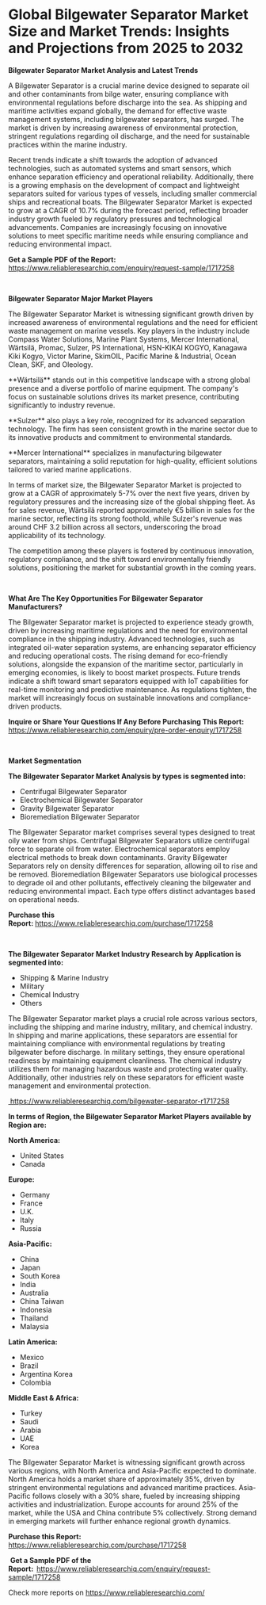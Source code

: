 <p><h1>Global Bilgewater Separator Market Size and Market Trends: Insights and Projections from 2025 to 2032</h1></p><p><strong>Bilgewater Separator Market Analysis and Latest Trends</strong></p>
<p><p>A Bilgewater Separator is a crucial marine device designed to separate oil and other contaminants from bilge water, ensuring compliance with environmental regulations before discharge into the sea. As shipping and maritime activities expand globally, the demand for effective waste management systems, including bilgewater separators, has surged. The market is driven by increasing awareness of environmental protection, stringent regulations regarding oil discharge, and the need for sustainable practices within the marine industry.</p><p>Recent trends indicate a shift towards the adoption of advanced technologies, such as automated systems and smart sensors, which enhance separation efficiency and operational reliability. Additionally, there is a growing emphasis on the development of compact and lightweight separators suited for various types of vessels, including smaller commercial ships and recreational boats. The Bilgewater Separator Market is expected to grow at a CAGR of 10.7% during the forecast period, reflecting broader industry growth fueled by regulatory pressures and technological advancements. Companies are increasingly focusing on innovative solutions to meet specific maritime needs while ensuring compliance and reducing environmental impact.</p></p>
<p><strong>Get a Sample PDF of the Report:&nbsp;</strong> <a href="https://www.reliableresearchiq.com/enquiry/request-sample/1717258?utm_campaign=3514&utm_medium=2&utm_source=Github&utm_content=ia&utm_term=10042025&utm_id=bilgewater-separator">https://www.reliableresearchiq.com/enquiry/request-sample/1717258</a></p>
<p>&nbsp;</p>
<p><strong>Bilgewater Separator Major Market Players</strong></p>
<p><p>The Bilgewater Separator Market is witnessing significant growth driven by increased awareness of environmental regulations and the need for efficient waste management on marine vessels. Key players in the industry include Compass Water Solutions, Marine Plant Systems, Mercer International, Wärtsilä, Promac, Sulzer, PS International, HSN-KIKAI KOGYO, Kanagawa Kiki Kogyo, Victor Marine, SkimOIL, Pacific Marine & Industrial, Ocean Clean, SKF, and Oleology.</p><p>**Wärtsilä** stands out in this competitive landscape with a strong global presence and a diverse portfolio of marine equipment. The company's focus on sustainable solutions drives its market presence, contributing significantly to industry revenue.</p><p>**Sulzer** also plays a key role, recognized for its advanced separation technology. The firm has seen consistent growth in the marine sector due to its innovative products and commitment to environmental standards.</p><p>**Mercer International** specializes in manufacturing bilgewater separators, maintaining a solid reputation for high-quality, efficient solutions tailored to varied marine applications. </p><p>In terms of market size, the Bilgewater Separator Market is projected to grow at a CAGR of approximately 5-7% over the next five years, driven by regulatory pressures and the increasing size of the global shipping fleet. As for sales revenue, Wärtsilä reported approximately €5 billion in sales for the marine sector, reflecting its strong foothold, while Sulzer's revenue was around CHF 3.2 billion across all sectors, underscoring the broad applicability of its technology. </p><p>The competition among these players is fostered by continuous innovation, regulatory compliance, and the shift toward environmentally friendly solutions, positioning the market for substantial growth in the coming years.</p></p>
<p>&nbsp;</p>
<p><strong>What Are The Key Opportunities For Bilgewater Separator Manufacturers?</strong></p>
<p><p>The Bilgewater Separator market is projected to experience steady growth, driven by increasing maritime regulations and the need for environmental compliance in the shipping industry. Advanced technologies, such as integrated oil-water separation systems, are enhancing separator efficiency and reducing operational costs. The rising demand for eco-friendly solutions, alongside the expansion of the maritime sector, particularly in emerging economies, is likely to boost market prospects. Future trends indicate a shift toward smart separators equipped with IoT capabilities for real-time monitoring and predictive maintenance. As regulations tighten, the market will increasingly focus on sustainable innovations and compliance-driven products.</p></p>
<p><strong>Inquire or Share Your Questions If Any Before Purchasing This Report:</strong> <a href="https://www.reliableresearchiq.com/enquiry/pre-order-enquiry/1717258?utm_campaign=3514&utm_medium=2&utm_source=Github&utm_content=ia&utm_term=10042025&utm_id=bilgewater-separator">https://www.reliableresearchiq.com/enquiry/pre-order-enquiry/1717258</a></p>
<p>&nbsp;</p>
<p><strong>Market Segmentation</strong></p>
<p><strong>The Bilgewater Separator Market Analysis by types is segmented into:</strong></p>
<p><ul><li>Centrifugal Bilgewater Separator</li><li>Electrochemical Bilgewater Separator</li><li>Gravity Bilgewater Separator</li><li>Bioremediation Bilgewater Separator</li></ul></p>
<p><p>The Bilgewater Separator market comprises several types designed to treat oily water from ships. Centrifugal Bilgewater Separators utilize centrifugal force to separate oil from water. Electrochemical separators employ electrical methods to break down contaminants. Gravity Bilgewater Separators rely on density differences for separation, allowing oil to rise and be removed. Bioremediation Bilgewater Separators use biological processes to degrade oil and other pollutants, effectively cleaning the bilgewater and reducing environmental impact. Each type offers distinct advantages based on operational needs.</p></p>
<p><strong>Purchase this Report:&nbsp;</strong><a href="https://www.reliableresearchiq.com/purchase/1717258?utm_campaign=3514&utm_medium=2&utm_source=Github&utm_content=ia&utm_term=10042025&utm_id=bilgewater-separator">https://www.reliableresearchiq.com/purchase/1717258</a></p>
<p>&nbsp;</p>
<p><strong>The Bilgewater Separator Market Industry Research by Application is segmented into:</strong></p>
<p><ul><li>Shipping & Marine Industry</li><li>Military</li><li>Chemical Industry</li><li>Others</li></ul></p>
<p><p>The Bilgewater Separator market plays a crucial role across various sectors, including the shipping and marine industry, military, and chemical industry. In shipping and marine applications, these separators are essential for maintaining compliance with environmental regulations by treating bilgewater before discharge. In military settings, they ensure operational readiness by maintaining equipment cleanliness. The chemical industry utilizes them for managing hazardous waste and protecting water quality. Additionally, other industries rely on these separators for efficient waste management and environmental protection.</p></p>
<p><a href="https://www.reliableresearchiq.com/bilgewater-separator-r1717258?utm_campaign=3514&utm_medium=2&utm_source=Github&utm_content=ia&utm_term=10042025&utm_id=bilgewater-separator">&nbsp;https://www.reliableresearchiq.com/bilgewater-separator-r1717258</a></p>
<p><strong>In terms of Region, the Bilgewater Separator Market Players available by Region are:</strong></p>
<p>
    <p> <strong> North America: </strong>
        <ul>
            <li>United States</li>
            <li>Canada</li>
        </ul>
        </p> 
    <p> <strong> Europe: </strong>
        <ul>
            <li>Germany</li>
            <li>France</li>
            <li>U.K.</li>
            <li>Italy</li>
            <li>Russia</li>
        </ul>
        </p> 
    <p> <strong> Asia-Pacific: </strong>
        <ul>
            <li>China</li>
            <li>Japan</li>
            <li>South Korea</li>
            <li>India</li>
            <li>Australia</li>
            <li>China Taiwan</li>
            <li>Indonesia</li>
            <li>Thailand</li>
            <li>Malaysia</li>
        </ul>
        </p> 
    <p> <strong> Latin America: </strong>
        <ul>
            <li>Mexico</li>
            <li>Brazil</li>
            <li>Argentina Korea</li>
            <li>Colombia</li>
        </ul>
        </p> 
    <p> <strong> Middle East & Africa: </strong>
        <ul>
            <li>Turkey</li>
            <li>Saudi</li>
            <li>Arabia</li>
            <li>UAE</li>
            <li>Korea</li>
        </ul>
    </p>
    </p>
<p><p>The Bilgewater Separator Market is witnessing significant growth across various regions, with North America and Asia-Pacific expected to dominate. North America holds a market share of approximately 35%, driven by stringent environmental regulations and advanced maritime practices. Asia-Pacific follows closely with a 30% share, fueled by increasing shipping activities and industrialization. Europe accounts for around 25% of the market, while the USA and China contribute 5% collectively. Strong demand in emerging markets will further enhance regional growth dynamics.</p></p>
<p><strong>Purchase this Report: </strong><a href="https://www.reliableresearchiq.com/purchase/1717258?utm_campaign=3514&utm_medium=2&utm_source=Github&utm_content=ia&utm_term=10042025&utm_id=bilgewater-separator">https://www.reliableresearchiq.com/purchase/1717258</a></p>
<p>&nbsp;<strong>Get a Sample PDF of the Report:&nbsp;&nbsp;</strong><a href="https://www.reliableresearchiq.com/enquiry/request-sample/1717258?utm_campaign=3514&utm_medium=2&utm_source=Github&utm_content=ia&utm_term=10042025&utm_id=bilgewater-separator">https://www.reliableresearchiq.com/enquiry/request-sample/1717258</a></p>
<p><strong></strong></p>
<p>Check more reports on <a href="https://www.reliableresearchiq.com/?utm_campaign=3514&utm_medium=2&utm_source=Github&utm_content=ia&utm_term=10042025&utm_id=bilgewater-separator">https://www.reliableresearchiq.com/</a></p>